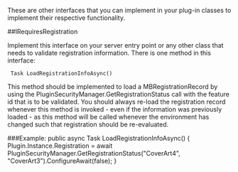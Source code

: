 These are other interfaces that you can implement in your plug-in classes to implement their respective functionality.

##IRequiresRegistration

Implement this interface on your server entry point or any other class that needs to validate registration information.  There is one method in this interface:

     Task LoadRegistrationInfoAsync()

This method should be implemented to load a MBRegistrationRecord by using the PluginSecurityManager.GetRegistrationStatus call with the feature id that is to be validated.  You should always re-load the registration record whenever this method is invoked - even if the information was previously loaded - as this method will be called whenever the environment has changed such that registration should be re-evaluated.

###Example:
        public async Task LoadRegistrationInfoAsync()
        {
            Plugin.Instance.Registration = await PluginSecurityManager.GetRegistrationStatus("CoverArt4", "CoverArt3").ConfigureAwait(false);
        }
